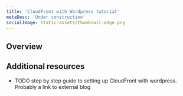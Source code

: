 ```yaml
---
title: 'CloudFront with Wordpress tutorial'
metaDesc: 'Under construction'
socialImage: static-assets/thumbnail-edge.png
---
```

## Overview

## Additional resources
* TODO step by step guide to setting up CloudFront with wordpress. Probably a link to external blog